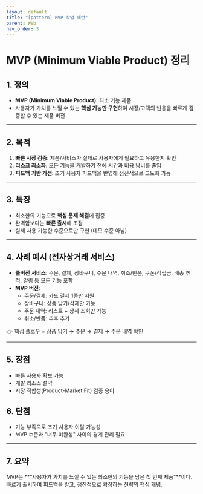 ```yaml
---
layout: default
title: "[pattern] MVP 작업 패턴"
parent: Web
nav_order: 3
---
```


# MVP (Minimum Viable Product) 정리

## 1. 정의
- **MVP (Minimum Viable Product)**: 최소 기능 제품
- 사용자가 가치를 느낄 수 있는 **핵심 기능만 구현**하여 시장/고객의 반응을 빠르게 검증할 수 있는 제품 버전

---

## 2. 목적
1. **빠른 시장 검증**: 제품/서비스가 실제로 사용자에게 필요하고 유용한지 확인
2. **리스크 최소화**: 모든 기능을 개발하기 전에 시간과 비용 낭비를 줄임
3. **피드백 기반 개선**: 초기 사용자 피드백을 반영해 점진적으로 고도화 가능

---

## 3. 특징
- 최소한의 기능으로 **핵심 문제 해결**에 집중
- 완벽함보다는 **빠른 출시**에 초점
- 실제 사용 가능한 수준으로만 구현 (데모 수준 아님)

---

## 4. 사례 예시 (전자상거래 서비스)
- **풀버전 서비스**: 주문, 결제, 장바구니, 주문 내역, 취소/반품, 쿠폰/적립금, 배송 추적, 알림 등 모든 기능 포함
- **MVP 버전**:
  - 주문/결제: 카드 결제 1종만 지원
  - 장바구니: 상품 담기/삭제만 가능
  - 주문 내역: 리스트 + 상세 조회만 가능
  - 취소/반품: 추후 추가

👉 핵심 플로우 = 상품 담기 → 주문 → 결제 → 주문 내역 확인

---

## 5. 장점
- 빠른 사용자 확보 가능
- 개발 리소스 절약
- 시장 적합성(Product-Market Fit) 검증 용이

## 6. 단점
- 기능 부족으로 초기 사용자 이탈 가능성
- MVP 수준과 "너무 미완성" 사이의 경계 관리 필요

---

## 7. 요약
MVP는 **“사용자가 가치를 느낄 수 있는 최소한의 기능을 담은 첫 번째 제품”**이다.
빠르게 출시하여 피드백을 받고, 점진적으로 확장하는 전략의 핵심 개념.

